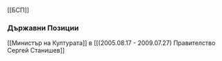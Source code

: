 [[БСП]]

### Държавни Позиции
[[Министър на Културата]] в [[(2005.08.17 - 2009.07.27) Правителство Сергей Станишев]]